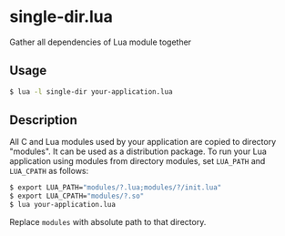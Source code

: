# single-dir.lua

Gather all dependencies of Lua module together

## Usage

```bash
$ lua -l single-dir your-application.lua
```

## Description

All C and Lua modules used by your application are copied
to directory "modules". It can be used as a distribution
package. To run your Lua application using modules from
directory modules, set `LUA_PATH` and `LUA_CPATH` as follows:

```bash
$ export LUA_PATH="modules/?.lua;modules/?/init.lua"
$ export LUA_CPATH="modules/?.so"
$ lua your-application.lua
```

Replace `modules` with absolute path to that directory.
